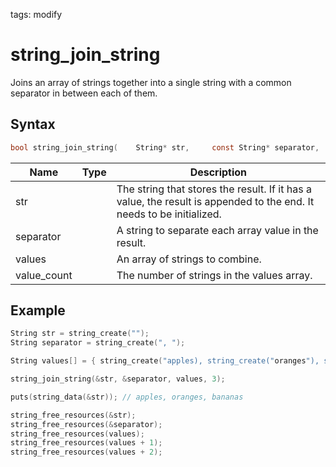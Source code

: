 tags: modify

# string_join_string

Joins an array of strings together into a single string with a common separator in between each of them.

## Syntax

```c
bool string_join_string(    String* str,     const String* separator,    const String* values,    size_t value_count);
```

| Name | Type | Description |
| --- | --- | --- |
| str |  | The string that stores the result. If it has a value, the result is appended to the end. It needs to be initialized. |
| separator |  |  A string to separate each array value in the result. |
| values |  |  An array of strings to combine. |
| value_count |  |  The number of strings in the values array. |

## Example

```c
String str = string_create("");
String separator = string_create(", ");

String values[] = { string_create("apples), string_create("oranges"), string_create("bananas") };

string_join_string(&str, &separator, values, 3);

puts(string_data(&str)); // apples, oranges, bananas

string_free_resources(&str);
string_free_resources(&separator);
string_free_resources(values);
string_free_resources(values + 1);
string_free_resources(values + 2);
```